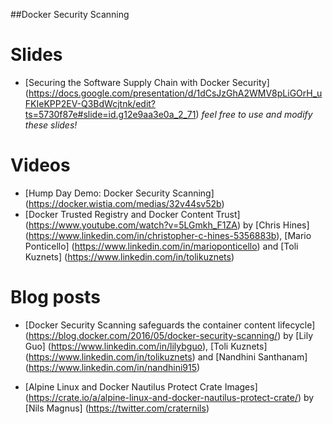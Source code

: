 ##Docker Security Scanning


# Slides

- [Securing the Software Supply Chain with Docker Security] (https://docs.google.com/presentation/d/1dCsJzGhA2WMV8pLiGOrH_uFKIeKPP2EV-Q3BdWcjtnk/edit?ts=5730f87e#slide=id.g12e9aa3e0a_2_71)
*feel free to use and modify these slides!*


# Videos

- [Hump Day Demo: Docker Security Scanning] (https://docker.wistia.com/medias/32v44sv52b)
- [Docker Trusted Registry and Docker Content Trust] (https://www.youtube.com/watch?v=5LGmkh_F1ZA) by [Chris Hines] (https://www.linkedin.com/in/christopher-c-hines-5356883b), [Mario Ponticello] (https://www.linkedin.com/in/marioponticello) and [Toli Kuznets] (https://www.linkedin.com/in/tolikuznets)


# Blog posts

- [Docker Security Scanning safeguards the container content lifecycle] (https://blog.docker.com/2016/05/docker-security-scanning/) by [Lily Guo] (https://www.linkedin.com/in/lilybguo), [Toli Kuznets] (https://www.linkedin.com/in/tolikuznets) and [Nandhini Santhanam] (https://www.linkedin.com/in/nandhini915)

- [Alpine Linux and Docker Nautilus Protect Crate Images] (https://crate.io/a/alpine-linux-and-docker-nautilus-protect-crate/) by [Nils Magnus] (https://twitter.com/craternils)




